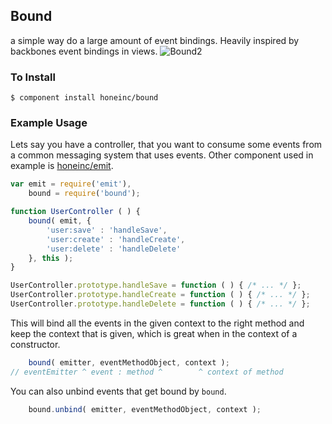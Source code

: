 ## Bound

a simple way do a large amount of event bindings. Heavily inspired by backbones event bindings in views.
![Bound2](http://media.giphy.com/media/V1Qwtvtb32L3a/giphy.gif)

### To Install

    $ component install honeinc/bound


### Example Usage

Lets say you have a controller, that you want to consume some events from a common messaging system that uses events. Other component used in example is [honeinc/emit](https://github.com/honeinc/emit.git).

```javascript
var emit = require('emit'),
    bound = require('bound');

function UserController ( ) {
    bound( emit, {
        'user:save' : 'handleSave',
        'user:create' : 'handleCreate',
        'user:delete' : 'handleDelete'
    }, this );
}

UserController.prototype.handleSave = function ( ) { /* ... */ };
UserController.prototype.handleCreate = function ( ) { /* ... */ };
UserController.prototype.handleDelete = function ( ) { /* ... */ };

```

This will bind all the events in the given context to the right method and keep the context that is given, which is great when in the context of a constructor.

```javascript
    bound( emitter, eventMethodObject, context );
// eventEmitter ^ event : method ^        ^ context of method
```

You can also unbind events that get bound by `bound`.

```javascript
    bound.unbind( emitter, eventMethodObject, context );
```
